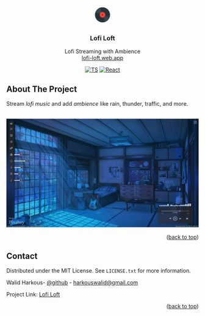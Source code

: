 <a name="readme-top"></a>

<!-- PROJECT LOGO -->
<br />
<div align="center">
  <a href="https://github.com/SimpleLogix/SimpleTask">
    <img src="public/logo192.png" alt="Logo" width="50" height="50">
  </a>

  <h3 align="center">Lofi Loft</h3>

  <p align="center">
    Lofi Streaming with Ambience
    <br />
    <a href="https://lofi-loft.web.app/">
    lofi-loft.web.app
    </a>
    <br />
  </p>
</div>

<div align="center">

[![TS][TS]][TS-url]
[![React][React]][React-url]

</div>

<!-- ABOUT THE PROJECT -->

## About The Project

Stream _lofi music_ and add _ambience_ like rain, thunder, traffic, and more.

<br/>

<div align="center">
  
  <a href="">
    <img src="lofiloft-screenshot.png" width="840">
  </a>

  <br/>
</div>

<p align="right">(<a href="#readme-top">back to top</a>)</p>

<!-- CONTACT -->

## Contact

Distributed under the MIT License. See `LICENSE.txt` for more information.

Walid Harkous- [@github](https://github.com/SimpleLogix) - harkouswalid@gmail.com

Project Link: [Lofi Loft](https://github.com/SimpleLogix/Lofi-loft)

<p align="right">(<a href="#readme-top">back to top</a>)</p>

<!-- MARKDOWN LINKS & IMAGES -->
<!-- https://www.markdownguide.org/basic-syntax/#reference-style-links -->

[React]: https://img.shields.io/badge/React-20232A?style=for-the-badge&logo=react&logoColor=61DAFB
[React-url]: https://react.dev/
[TS]: https://img.shields.io/badge/TypeScript-007ACC?style=for-the-badge&logo=typescript&logoColor=white
[TS-url]: https://www.typescriptlang.org/
